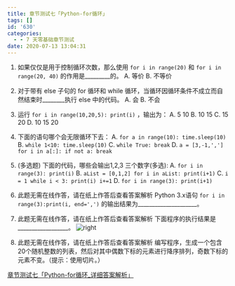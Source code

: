 ```yaml
---
title: 章节测试七「Python-for循环」
tags: []
id: '630'
categories:
  - - 7 天零基础章节测试
date: 2020-07-13 13:04:31
---
```


1.  如果仅仅是用于控制循环次数，那么使用 `for i in range(20)` 和 `for i in range(20, 40)` 的作用是\_\_\_\_\_\_\_\_\_的。 A. 等价 B. 不等价
    
2.  对于带有 else 子句的 for 循环和 while 循环，当循环因循环条件不成立而自然结束时\_\_\_\_\_\_\_\_执行 else 中的代码。 A. 会 B. 不会
    
3.  运行 `for i in range(10,20,5): print(i)` ，输出为： A. 5 10 B. 10 15 C. 15 20 D. 10 15 20
    
4.  下面的语句哪个会无限循环下去： A. `for a in range(10): time.sleep(10)` B. `while 1<10: time.sleep(10)` C. `while True: break` D. `a = [3,-1,','] for i in a[:]: if not a: break`
    
5.  (多选题) 下面的代码，哪些会输出1,2,3 三个数字(多选): A. `for i in range(3): print(i)` B. `aList = [0,1,2] for i in aList: print(i+1)` C. `i = 1 while i < 3: print(i) i+=1` D. `for i in range(3): print(i+1)`
    
6.  此题无需在线作答，请在纸上作答后查看答案解析 Python 3.x语句 `for i in range(3):print(i, end=',')` 的输出结果为\_\_\_\_\_\_\_\_\_\_\_\_\_\_\_\_\_\_\_\_\_。
    
7.  此题无需在线作答，请在纸上作答后查看答案解析 下面程序的执行结果是\_\_\_\_\_\_\_\_\_\_\_\_\_\_\_\_\_\_。 ![right](https://images-aiyc-1301641396.cos.ap-guangzhou.myqcloud.com/20200713130308.png)
    
8.  此题无需在线作答，请在纸上作答后查看答案解析 编写程序，生成一个包含20个随机整数的列表，然后对其中偶数下标的元素进行降序排列，奇数下标的元素不变。（提示：使用切片。）
    

[章节测试七「Python-for循环\_详细答案解析」](https://www.aiyc.top/632.html)